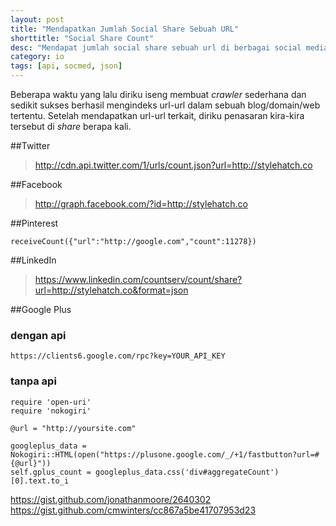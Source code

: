 ```yaml
---
layout: post
title: "Mendapatkan Jumlah Social Share Sebuah URL"
shorttitle: "Social Share Count"
desc: "Mendapat jumlah social share sebuah url di berbagai social media e.g twitter via API JSON."
category: io
tags: [api, socmed, json]
---
```


Beberapa waktu yang lalu diriku iseng membuat *crawler* sederhana dan sedikit sukses berhasil mengindeks url-url dalam sebuah blog/domain/web tertentu. Setelah mendapatkan url-url terkait, diriku penasaran kira-kira tersebut di *share* berapa kali.

##Twitter

>http://cdn.api.twitter.com/1/urls/count.json?url=http://stylehatch.co

##Facebook

>http://graph.facebook.com/?id=http://stylehatch.co

##Pinterest

    receiveCount({"url":"http://google.com","count":11278})

##LinkedIn

>https://www.linkedin.com/countserv/count/share?url=http://stylehatch.co&format=json

##Google Plus

### dengan api
    https://clients6.google.com/rpc?key=YOUR_API_KEY


### tanpa api
    require 'open-uri'
    require 'nokogiri'

    @url = "http://yoursite.com"

    googleplus_data = Nokogiri::HTML(open("https://plusone.google.com/_/+1/fastbutton?url=#{@url}"))
    self.gplus_count = googleplus_data.css('div#aggregateCount')[0].text.to_i


https://gist.github.com/jonathanmoore/2640302
https://gist.github.com/cmwinters/cc867a5be41707953d23